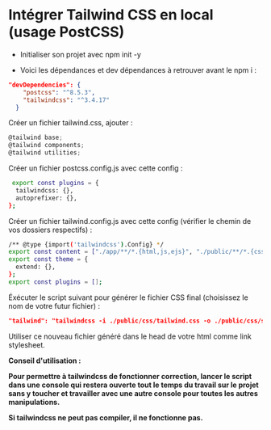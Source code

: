 # Intégrer Tailwind CSS en local (usage PostCSS)

- Initialiser son projet avec npm init -y

- Voici les dépendances et dev dépendances à retrouver avant le npm i :
```json
"devDependencies": {
    "postcss": "^8.5.3",
    "tailwindcss": "^3.4.17"
  }
```

Créer un fichier tailwind.css, ajouter : 
```js
@tailwind base;
@tailwind components;
@tailwind utilities;
```

Créer un fichier postcss.config.js avec cette config :
```bash
 export const plugins = {
  tailwindcss: {},
  autoprefixer: {},
};
```

Créer un fichier tailwind.config.js avec cette config (vérifier le chemin de vos dossiers respectifs) :
```bash
/** @type {import('tailwindcss').Config} */
export const content = ["./app/**/*.{html,js,ejs}", "./public/**/*.{css,js}"];
export const theme = {
  extend: {},
};
export const plugins = [];
```

Éxécuter le script suivant pour générer le fichier CSS final (choisissez le nom de votre futur fichier) :
```json
"tailwind": "tailwindcss -i ./public/css/tailwind.css -o ./public/css/styles.css --watch"
```

Utiliser ce nouveau fichier généré dans le head de votre html comme link stylesheet.

**Conseil d'utilisation :**

**Pour permettre à tailwindcss de fonctionner correction, lancer le script dans une console qui restera ouverte tout le temps du travail sur le projet sans y toucher et travailler avec une autre console pour toutes les autres manipulations.**

**Si tailwindcss ne peut pas compiler, il ne fonctionne pas.**
